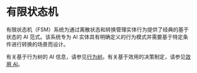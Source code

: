 # 有限状态机

有限状态机（FSM）系统为通过离散状态和转换管理实体行为提供了经典的基于状态的 AI 范式。该系统专为 AI 实体具有明确定义的行为模式并需要基于特定条件进行转换的场景而设计。

有关基于行为树的 AI 信息，请参见[行为树](04-02-02-behavior-trees.md)。有关基于效用的决策制定，请参见[效用 AI](04-02-03-utility-ai.md)。